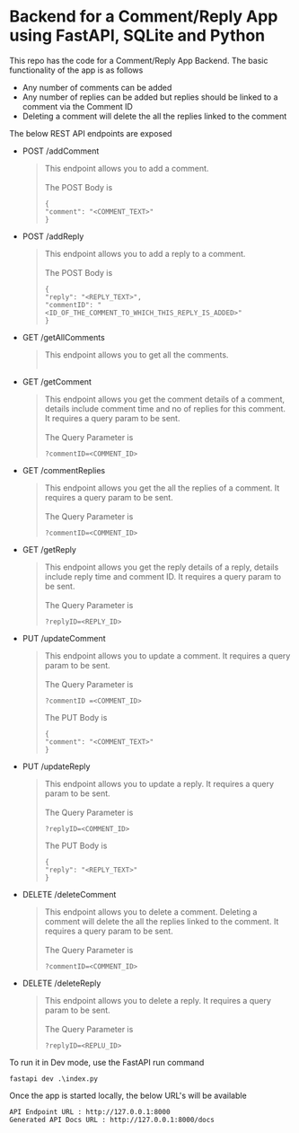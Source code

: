 # Backend for a Comment/Reply App using FastAPI, SQLite and Python

This repo has the code for a Comment/Reply App Backend. The basic functionality of the app is as follows 

* Any number of comments can be added
* Any number of replies can be added but replies should be linked to a comment via the Comment ID
* Deleting a comment will delete the all the replies linked to the comment
  
The below REST API endpoints are exposed

* POST /addComment

  > This endpoint allows you to add a comment.<br><br>
  > The POST Body is
  > ```
  > {
  > "comment": "<COMMENT_TEXT>"
  > }
  > ```

* POST /addReply

  > This endpoint allows you to add a reply to a comment.<br><br>
  > The POST Body is
  > ```
  > {
  > "reply": "<REPLY_TEXT>",
  > "commentID": "<ID_OF_THE_COMMENT_TO_WHICH_THIS_REPLY_IS_ADDED>"
  > }
  > ```
  
* GET /getAllComments
  
  > This endpoint allows you to get all the comments.<br><br>

* GET /getComment
  
  > This endpoint allows you get the comment details of a comment, details include comment time and no of replies for this comment. It requires a query param to be sent.<br><br>
  > The Query Parameter is
  > ```
  > ?commentID=<COMMENT_ID>
  > ```
  
* GET /commentReplies
  
  > This endpoint allows you get the all the replies of a comment. It requires a query param to be sent.<br><br>
  > The Query Parameter is
  > ```
  > ?commentID=<COMMENT_ID>
  > ```
  
* GET /getReply
  
  > This endpoint allows you get the reply details of a reply, details include reply time and comment ID. It requires a query param to be sent.<br><br>
  > The Query Parameter is
  > ```
  > ?replyID=<REPLY_ID>
  > ```
  
* PUT /updateComment

  > This endpoint allows you to update a comment. It requires a query param to be sent.<br><br>
  > The Query Parameter is
  > ```
  > ?commentID =<COMMENT_ID>
  > ```
  > The PUT Body is
  > ```
  > {
  > "comment": "<COMMENT_TEXT>"
  > }
  > ```
  
* PUT /updateReply

  > This endpoint allows you to update a reply. It requires a query param to be sent.<br><br>
  > The Query Parameter is
  > ```
  > ?replyID=<COMMENT_ID>
  > ```
  > The PUT Body is
  > ```
  > {
  > "reply": "<REPLY_TEXT>"
  > }
  > ```
  
* DELETE /deleteComment

  > This endpoint allows you to delete a comment. Deleting a comment will delete the all the replies linked to the comment. It requires a query param to be sent.<br><br>
  > The Query Parameter is
  > ```
  > ?commentID=<COMMENT_ID>
  > ```
  
* DELETE /deleteReply

  > This endpoint allows you to delete a reply. It requires a query param to be sent.<br><br>
  > The Query Parameter is
  > ```
  > ?replyID=<REPLU_ID>
  > ```

To run it in Dev mode, use the FastAPI run command

```console
fastapi dev .\index.py
```

Once the app is started locally, the below URL's will be available 

```
API Endpoint URL : http://127.0.0.1:8000 
Generated API Docs URL : http://127.0.0.1:8000/docs
```
